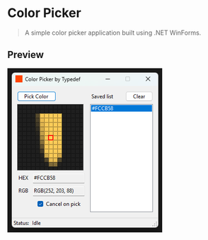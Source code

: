 # Color Picker

> A simple color picker application built using .NET WinForms.

## Preview
![Preview](./preview.png?v3)